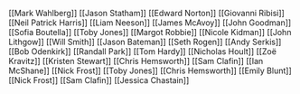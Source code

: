 [[Mark Wahlberg]]
[[Jason Statham]]
[[Edward Norton]]
[[Giovanni Ribisi]]
[[Neil Patrick Harris]]
[[Liam Neeson]]
[[James McAvoy]]
[[John Goodman]]
[[Sofia Boutella]]
[[Toby Jones]]
[[Margot Robbie]]
[[Nicole Kidman]]
[[John Lithgow]]
[[Will Smith]]
[[Jason Bateman]]
[[Seth Rogen]]
[[Andy Serkis]]
[[Bob Odenkirk]]
[[Randall Park]]
[[Tom Hardy]]
[[Nicholas Hoult]]
[[Zoë Kravitz]]
[[Kristen Stewart]]
[[Chris Hemsworth]]
[[Sam Clafin]]
[[Ian McShane]]
[[Nick Frost]]
[[Toby Jones]]
[[Chris Hemsworth]]
[[Emily Blunt]]
[[Nick Frost]]
[[Sam Clafin]]
[[Jessica Chastain]]
